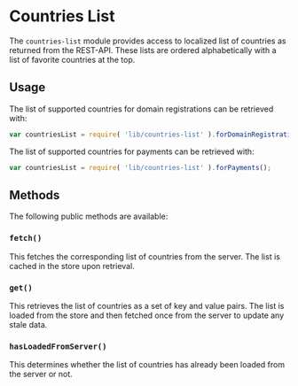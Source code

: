 Countries List
==============

The `countries-list` module provides access to localized list of countries as returned from the REST-API. These lists are ordered alphabetically with a list of favorite countries at the top.

## Usage

The list of supported countries for domain registrations can be retrieved with:

```js
var countriesList = require( 'lib/countries-list' ).forDomainRegistrations();
```

The list of supported countries for payments can be retrieved with:

```js
var countriesList = require( 'lib/countries-list' ).forPayments();
```

## Methods

The following public methods are available:

### `fetch()`

This fetches the corresponding list of countries from the server. The list is cached in the store upon retrieval.

### `get()`

This retrieves the list of countries as a set of key and value pairs. The list is loaded from the store and then fetched once from the server to update any stale data.

### `hasLoadedFromServer()`

This determines whether the list of countries has already been loaded from the server or not.
